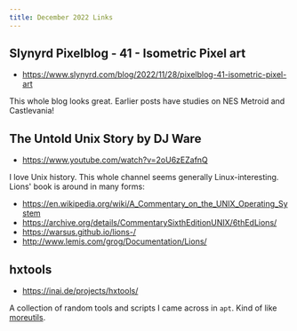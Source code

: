 ```yaml
---
title: December 2022 Links
---
```


## Slynyrd Pixelblog - 41 - Isometric Pixel art

* <https://www.slynyrd.com/blog/2022/11/28/pixelblog-41-isometric-pixel-art>

This whole blog looks great. Earlier posts have studies on NES Metroid and Castlevania!

## The Untold Unix Story by DJ Ware

* <https://www.youtube.com/watch?v=2oU6zEZafnQ>

I love Unix history. This whole channel seems generally Linux-interesting. Lions' book is around in many forms:

* <https://en.wikipedia.org/wiki/A_Commentary_on_the_UNIX_Operating_System>
* <https://archive.org/details/CommentarySixthEditionUNIX/6thEdLions/>
* <https://warsus.github.io/lions-/>
* <http://www.lemis.com/grog/Documentation/Lions/>

## hxtools

* <https://inai.de/projects/hxtools/>

A collection of random tools and scripts I came across in `apt`. Kind of like [moreutils](https://joeyh.name/code/moreutils/).
